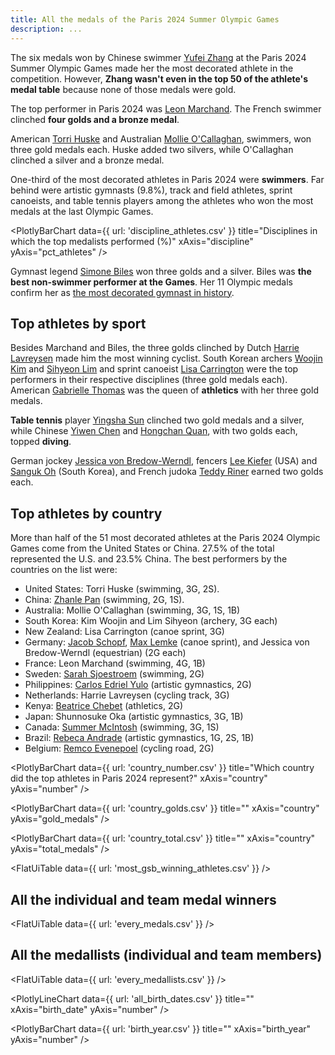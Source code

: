 ```yaml
---
title: All the medals of the Paris 2024 Summer Olympic Games
description: ...
---
```


The six medals won by Chinese swimmer [Yufei Zhang](https://olympics.com/en/athletes/yufei-zhang) at the Paris 2024 Summer Olympic Games made her the most decorated athlete in the competition. However, **Zhang wasn't even in the top 50 of the athlete's medal table** because none of those medals were gold.

The top performer in Paris 2024 was [Leon Marchand](https://olympics.com/en/athletes/leon-marchand). The French swimmer clinched **four golds and a bronze medal**.

American [Torri Huske](https://olympics.com/en/athletes/torri-huske) and Australian [Mollie O'Callaghan](https://olympics.com/en/athletes/mollie-o-callaghan), swimmers, won three gold medals each. Huske added two silvers, while O'Callaghan clinched a silver and a bronze medal. 

One-third of the most decorated athletes in Paris 2024 were **swimmers**. Far behind were artistic gymnasts (9.8%), track and field athletes, sprint canoeists, and table tennis players among the athletes who won the most medals at the last Olympic Games.

<PlotlyBarChart
  data={{
    url: 'discipline_athletes.csv'
  }}
  title="Disciplines in which the top medalists performed (%)"
  xAxis="discipline"
  yAxis="pct_athletes"
/>

Gymnast legend [Simone Biles](https://olympics.com/en/athletes/simone-biles) won three golds and a silver. Biles was **the best non-swimmer performer at the Games**. Her 11 Olympic medals confirm her as [the most decorated gymnast in history](https://www.washingtonpost.com/sports/olympics/2024/08/01/simone-biles-olympic-medals-count/).

## Top athletes by sport

Besides Marchand and Biles, the three golds clinched by Dutch [Harrie Lavreysen](https://olympics.com/en/athletes/harrie-lavreysen) made him the most winning cyclist. South Korean archers [Woojin Kim](https://olympics.com/en/athletes/woojin-kim) and [Sihyeon Lim](https://olympics.com/en/athletes/sihyeon-lim) and sprint canoeist [Lisa Carrington](https://olympics.com/en/athletes/lisa-carrington) were the top performers in their respective disciplines (three gold medals each). American [Gabrielle Thomas](https://olympics.com/en/athletes/gabrielle-thomas) was the queen of **athletics** with her three gold medals.

**Table tennis** player [Yingsha Sun](https://olympics.com/en/athletes/yingsha-sun) clinched two gold medals and a silver, while Chinese [Yiwen Chen](https://olympics.com/en/athletes/yiwen-chen) and [Hongchan Quan](https://olympics.com/en/athletes/hongchan-quan), with two golds each, topped **diving**.

German jockey [Jessica von Bredow-Werndl](https://olympics.com/en/athletes/jessica-von-bredow-werndl), fencers [Lee Kiefer](https://olympics.com/en/athletes/lee-kiefer) (USA) and [Sanguk Oh](https://olympics.com/en/athletes/sanguk-oh) (South Korea), and French judoka [Teddy Riner](https://olympics.com/en/athletes/teddy-riner) earned two golds each.

## Top athletes by country

More than half of the 51 most decorated athletes at the Paris 2024 Olympic Games come from the United States or China. 27.5% of the total represented the U.S. and 23.5% China. The best performers by the countries on the list were:

- United States: Torri Huske (swimming, 3G, 2S).
- China: [Zhanle Pan](https://olympics.com/en/athletes/zhanle-pan) (swimming, 2G, 1S).
- Australia: Mollie O'Callaghan (swimming, 3G, 1S, 1B)
- South Korea: Kim Woojin and Lim Sihyeon (archery, 3G each)
- New Zealand: Lisa Carrington (canoe sprint, 3G)
- Germany: [Jacob Schopf](https://olympics.com/en/athletes/jacob-schopf), [Max Lemke](https://olympics.com/en/athletes/max-lemke) (canoe sprint), and Jessica von Bredow-Werndl (equestrian) (2G each)
- France: Leon Marchand (swimming, 4G, 1B)
- Sweden: [Sarah Sjoestroem](https://olympics.com/en/athletes/sarah-sjoestroem) (swimming, 2G)
- Philippines: [Carlos Edriel Yulo](https://olympics.com/en/athletes/carlos-edriel-yulo) (artistic gymnastics, 2G)
- Netherlands: Harrie Lavreysen (cycling track, 3G)
- Kenya: [Beatrice Chebet](https://olympics.com/en/athletes/beatrice-chebet) (athletics, 2G)
- Japan: Shunnosuke Oka (artistic gymnastics, 3G, 1B)
- Canada: [Summer McIntosh](https://olympics.com/en/athletes/summer-mcintosh) (swimming, 3G, 1S)
- Brazil: [Rebeca Andrade](https://olympics.com/en/athletes/rebeca-andrade) (artistic gymnastics, 1G, 2S, 1B)
- Belgium: [Remco Evenepoel](https://olympics.com/en/athletes/remco-evenepoel) (cycling road, 2G)

<PlotlyBarChart
  data={{
    url: 'country_number.csv'
  }}
  title="Which country did the top athletes in Paris 2024 represent?"
  xAxis="country"
  yAxis="number"
/>

<PlotlyBarChart
  data={{
    url: 'country_golds.csv'
  }}
  title=""
  xAxis="country"
  yAxis="gold_medals"
/>

<PlotlyBarChart
  data={{
    url: 'country_total.csv'
  }}
  title=""
  xAxis="country"
  yAxis="total_medals"
/>

<FlatUiTable
  data={{
    url: 'most_gsb_winning_athletes.csv'
  }}
 />

## All the individual and team medal winners

<FlatUiTable
  data={{
    url: 'every_medals.csv'
  }}
 />

 ## All the medallists (individual and team members)

 <FlatUiTable
  data={{
    url: 'every_medallists.csv'
  }}
 />

 <PlotlyLineChart
  data={{
    url: 'all_birth_dates.csv'
  }}
  title=""
  xAxis="birth_date"
  yAxis="number"
/>

 <PlotlyBarChart
  data={{
    url: 'birth_year.csv'
  }}
  title=""
  xAxis="birth_year"
  yAxis="number"
/>
